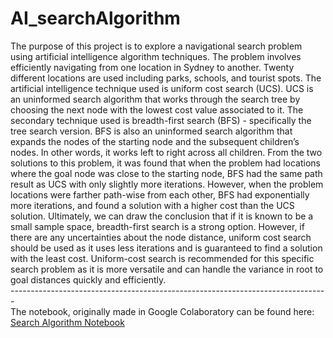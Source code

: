 # AI_searchAlgorithm

<p> The purpose of this project is to explore a navigational search problem using artificial intelligence algorithm techniques. The problem involves efficiently navigating from one location in Sydney to another. Twenty different locations are used including parks, schools, and tourist spots. The artificial intelligence technique used is uniform cost search (UCS). UCS is an uninformed search algorithm that works through the search tree by choosing the next node with the lowest cost value associated to it. The secondary technique used is breadth-first search (BFS) - specifically the tree search version. BFS is also an uninformed search algorithm that expands the nodes of the starting node and the subsequent children’s nodes. In other words, it works left to right across all children.
From the two solutions to this problem, it was found that when the problem had locations where the goal node was close to the starting node, BFS had the same path result as UCS with only slightly more iterations. However, when the problem locations were farther path-wise from each other, BFS had exponentially more iterations, and found a solution with a higher cost than the UCS solution. Ultimately, we can draw the conclusion that if it is known to be a small sample space, breadth-first search is a strong option. However, if there are any uncertainties about the node distance, uniform cost search should be used as it uses less iterations and is guaranteed to find a solution with the least cost. Uniform-cost search is recommended for this specific search problem as it is more versatile and can handle the variance in root to goal distances quickly and efficiently.
<br>-------------------------------------------------------------------------------<br>
The notebook, originally made in Google Colaboratory can be found here: <a href=https://github.com/meganegross/repo/AI_searchAlgorithm/project1Problem.ipynb)>Search Algorithm Notebook</a>
